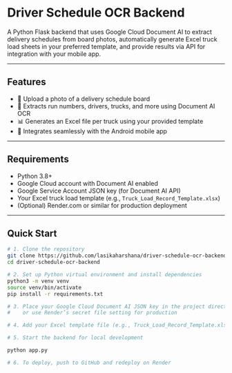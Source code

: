 # Driver Schedule OCR Backend

A Python Flask backend that uses Google Cloud Document AI to extract delivery schedules from board photos, automatically generate Excel truck load sheets in your preferred template, and provide results via API for integration with your mobile app.

---

## Features

- 📸 Upload a photo of a delivery schedule board
- 🤖 Extracts run numbers, drivers, trucks, and more using Document AI OCR
- 📊 Generates an Excel file per truck using your provided template
- 📱 Integrates seamlessly with the Android mobile app

---

## Requirements

- Python 3.8+
- Google Cloud account with Document AI enabled
- Google Service Account JSON key (for Document AI API)
- Your Excel truck load template (e.g., `Truck_Load_Record_Template.xlsx`)
- (Optional) Render.com or similar for production deployment

---

## Quick Start

```bash
# 1. Clone the repository
git clone https://github.com/lasikaharshana/driver-schedule-ocr-backend.git
cd driver-schedule-ocr-backend

# 2. Set up Python virtual environment and install dependencies
python3 -m venv venv
source venv/bin/activate
pip install -r requirements.txt

# 3. Place your Google Cloud Document AI JSON key in the project directory,
#    or use Render’s secret file setting for production

# 4. Add your Excel template file (e.g., Truck_Load_Record_Template.xlsx) to the project root

# 5. Start the backend for local development

python app.py

# 6. To deploy, push to GitHub and redeploy on Render

